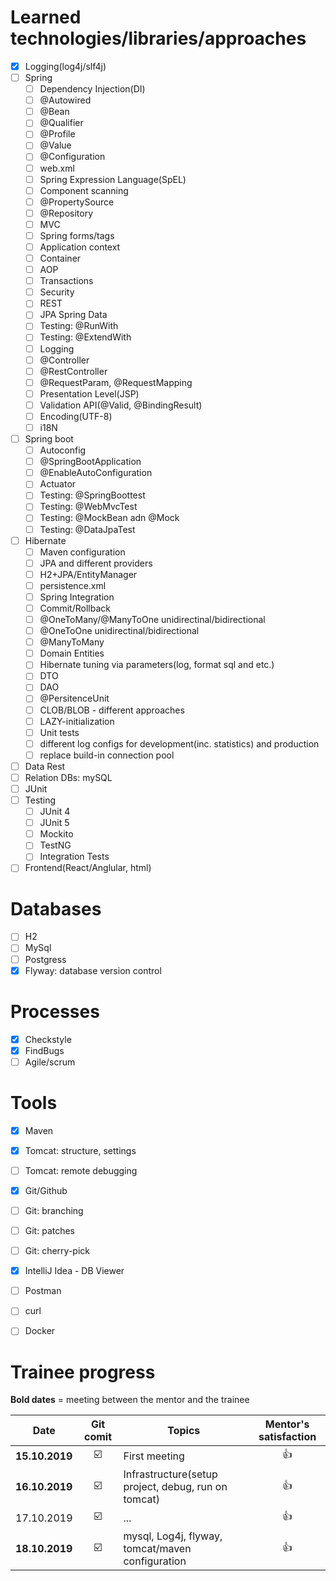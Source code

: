 # Learned technologies/libraries/approaches
- [X] Logging(log4j/slf4j)
- [ ] Spring
  - [ ] Dependency Injection(DI)
  - [ ] @Autowired
  - [ ] @Bean
  - [ ] @Qualifier
  - [ ] @Profile
  - [ ] @Value
  - [ ] @Configuration
  - [ ] web.xml
  - [ ] Spring Expression Language(SpEL)
  - [ ] Component scanning
  - [ ] @PropertySource
  - [ ] @Repository
  - [ ] MVC
  - [ ] Spring forms/tags
  - [ ] Application context
  - [ ] Container
  - [ ] AOP
  - [ ] Transactions
  - [ ] Security
  - [ ] REST
  - [ ] JPA Spring Data
  - [ ] Testing: @RunWith
  - [ ] Testing: @ExtendWith
  - [ ] Logging
  - [ ] @Controller
  - [ ] @RestController
  - [ ] @RequestParam, @RequestMapping
  - [ ] Presentation Level(JSP)
  - [ ] Validation API(@Valid, @BindingResult)
  - [ ] Encoding(UTF-8)
  - [ ] i18N
- [ ] Spring boot
  - [ ] Autoconfig
  - [ ] @SpringBootApplication
  - [ ] @EnableAutoConfiguration
  - [ ] Actuator
  - [ ] Testing: @SpringBoottest
  - [ ] Testing: @WebMvcTest
  - [ ] Testing: @MockBean adn @Mock
  - [ ] Testing: @DataJpaTest
- [ ] Hibernate
  - [ ] Maven configuration
  - [ ] JPA and different providers
  - [ ] H2+JPA/EntityManager
  - [ ] persistence.xml
  - [ ] Spring Integration 
  - [ ] Commit/Rollback
  - [ ] @OneToMany/@ManyToOne unidirectinal/bidirectional
  - [ ] @OneToOne unidirectinal/bidirectional
  - [ ] @ManyToMany
  - [ ] Domain Entities
  - [ ] Hibernate tuning via parameters(log, format sql and etc.)
  - [ ] DTO    
  - [ ] DAO
  - [ ] @PersitenceUnit
  - [ ] CLOB/BLOB - different approaches
  - [ ] LAZY-initialization
  - [ ] Unit tests
  - [ ] different log configs for development(inc. statistics) and production
  - [ ] replace build-in connection pool
- [ ] Data Rest
- [ ] Relation DBs: mySQL
- [ ] JUnit
- [ ] Testing
  - [ ] JUnit 4
  - [ ] JUnit 5
  - [ ] Mockito
  - [ ] TestNG
  - [ ] Integration Tests
- [ ] Frontend(React/Anglular, html)

# Databases
- [ ] H2
- [ ] MySql
- [ ] Postgress
- [X] Flyway: database version control

# Processes
- [X] Checkstyle
- [X] FindBugs
- [ ] Agile/scrum

# Tools
- [X] Maven
- [X] Tomcat: structure, settings
- [ ] Tomcat: remote debugging
- [X] Git/Github
- [ ] Git: branching
- [ ] Git: patches
- [ ] Git: cherry-pick
- [X] IntelliJ Idea - DB Viewer
- [ ] Postman
- [ ] curl
- [ ] Docker


# Trainee progress
 __Bold dates__ = meeting between the mentor and the trainee

| Date | Git comit | Topics | Mentor's satisfaction |
|----------- |:-----------:|----------- |:-----------: |
| __15.10.2019__ | :ballot_box_with_check: | First meeting |:thumbsup:|
|__16.10.2019__ | :ballot_box_with_check:| Infrastructure(setup project, debug, run on tomcat) |:thumbsup:|
|17.10.2019 | :ballot_box_with_check:| ...|:thumbsup:|
|__18.10.2019__ | :ballot_box_with_check:| mysql, Log4j, flyway, tomcat/maven configuration|:thumbsup:|

